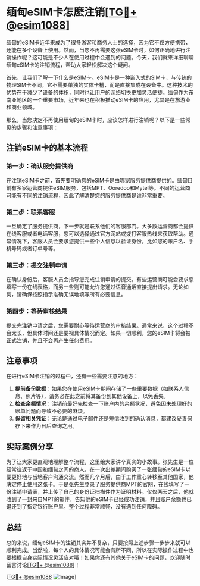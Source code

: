 # 缅甸eSIM卡怎麽注销[[TG💪+ @esim1088](https://t.me/s/esim1088)]

缅甸的eSIM卡近年来成为了很多游客和商务人士的选择，因为它不仅方便携带，还能在多个设备上使用。然而，当您不再需要这张eSIM卡时，如何正确地进行注销操作呢？这可能是不少人在使用过程中会遇到的问题。今天，我们就来详细聊聊缅甸eSIM卡的注销流程，帮助大家轻松解决这个疑问。

首先，让我们了解一下什么是eSIM卡。eSIM卡是一种嵌入式的SIM卡，与传统的物理SIM卡不同，它不需要单独的实体卡槽，而是直接集成在设备中。这种技术的优势在于减少了设备的体积，同时也让用户的网络切换更加灵活便捷。缅甸作为东南亚地区的一个重要市场，近年来也在积极推动eSIM卡的应用，尤其是在旅游业和商业领域。

那么，当您决定不再使用缅甸的eSIM卡时，应该怎样进行注销呢？以下是一些常见的步骤和注意事项：

## 注销eSIM卡的基本流程

### 第一步：确认服务提供商
在注销eSIM卡之前，首先要明确您的eSIM卡是由哪家服务提供商提供的。缅甸目前有多家运营商提供eSIM服务，包括MPT、Ooredoo和Mytel等。不同的运营商可能有不同的注销流程，因此了解清楚您的服务提供商是谁非常重要。

### 第二步：联系客服
一旦确定了服务提供商，下一步就是联系他们的客服部门。大多数运营商都会提供在线客服或者电话客服，您可以选择通过官方网站或拨打客服热线来获取帮助。通常情况下，客服人员会要求您提供一些个人信息以验证身份，比如您的账户名、手机号码或者订单号等。

### 第三步：提交注销申请
在确认身份后，客服人员会指导您完成注销申请的提交。有些运营商可能会要求您填写一份在线表格，而另一些则可能允许您通过语音通话直接提出请求。无论如何，请确保按照指示准确无误地填写所有必要信息。

### 第四步：等待审核结果
提交完注销申请之后，您需要耐心等待运营商的审核结果。通常来说，这个过程不会太长，但具体时间还是要视具体情况而定。如果一切顺利，您的eSIM卡将会被正式注销，并且不会再产生任何费用。

## 注意事项

在进行eSIM卡注销的过程中，还有一些需要注意的地方：

1. **提前备份数据**：如果您在使用eSIM卡期间存储了一些重要数据（如联系人信息、照片等），请务必在此之前将其备份到其他设备上，以免丢失。
2. **检查余额情况**：注销前最好先检查一下账户内的余额状况，避免因未处理好的账单问题而导致不必要的麻烦。
3. **保留相关凭证**：无论是通过电子邮件还是短信收到的确认消息，都建议妥善保存下来作为日后查询之用。

## 实际案例分享

为了让大家更直观地理解整个流程，这里给大家讲个真实的小故事。张先生是一位经常往返于中国和缅甸之间的商人，在一次出差期间购买了一张缅甸的eSIM卡以便更好地与当地客户沟通交流。然而几个月后，由于工作重心转移至其他国家，他决定停止使用这张卡。于是张先生登录了服务提供商MPT的官网，在线填写了一份注销申请表，并上传了自己的身份证扫描件作为证明材料。仅仅两天之后，他就收到了一封来自MPT的邮件，告知他的eSIM卡已经成功注销，并且账户余额也已退还到了指定银行账户里。整个过程非常顺畅，没有遇到任何障碍。

## 总结

总的来说，缅甸eSIM卡的注销其实并不复杂，只要按照上述步骤一步步来就可以顺利完成。当然啦，每个人的具体情况可能会有所不同，所以在实际操作过程中也要根据自身实际情况灵活应对哦！如果你还有其他关于eSIM卡的问题，欢迎随时留言讨论[[TG💪+ @esim1088](https://t.me/s/esim1088)]！

[[TG💪+ @esim1088](https://t.me/s/esim1088) ![Image](https://i.postimg.cc/4NQfJmqS/Snipaste-2025-05-13-00-14-12.png)]